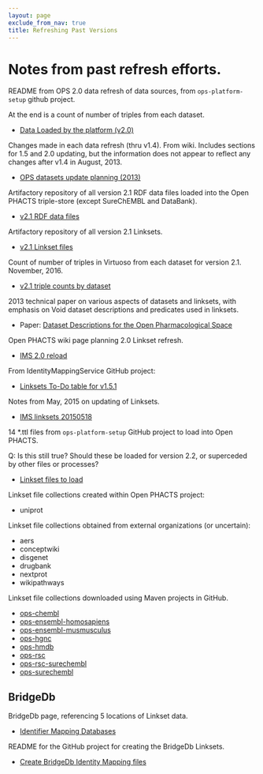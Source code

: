 ```yaml
---
layout: page
exclude_from_nav: true
title: Refreshing Past Versions
---
```


# Notes from past refresh efforts.

README from OPS 2.0 data refresh of data sources, from `ops-platform-setup` github project.

At the end is a count of number of triples from each dataset.

- [Data Loaded by the platform (v2.0)](
https://github.com/openphacts/ops-platform-setup/blob/2.0.0/data-sources/README.md)


Changes made in each data refresh (thru v1.4).  From wiki.  Includes sections for 1.5 and 2.0
updating, but the information does not appear to reflect any changes after v1.4 in August, 2013.

- [OPS datasets update planning (2013)](https://wiki.openphacts.org/index.php/OPS_datasets)


Artifactory repository of all version 2.1 RDF data files loaded into the Open PHACTS triple-store
(except SureChEMBL and DataBank).

- [v2.1 RDF data files](https://data.openphacts.org/free/2.1/rdf/)


Artifactory repository of all version 2.1 Linksets.

- [v2.1 Linkset files](https://data.openphacts.org/free/2.1/ims/)


Count of number of triples in Virtuoso from each dataset for version 2.1. November, 2016.

- [v2.1 triple counts by dataset](
https://wiki.openphacts.org/index.php/2.1_testing_aws#Graph_Comparison_between_beta_2.1_and_AWS)


2013 technical paper on various aspects of datasets and linksets, with emphasis on Void dataset
descriptions and predicates used in linksets.

- Paper: [Dataset Descriptions for the Open Pharmacological Space](
  http://www.openphacts.org/specs/2013/WD-datadesc-20130912/)


Open PHACTS wiki page planning 2.0 Linkset refresh.

- [IMS 2.0 reload](https://wiki.openphacts.org/index.php/IMS_2.0_reload)


From IdentityMappingService GitHub project:

- [Linksets To-Do table for v1.5.1](
https://github.com/openphacts/IdentityMappingService/blob/master/doc/ops-1.5.1/ims.csv)


Notes from May, 2015 on updating of Linksets.

- [IMS linksets 20150518](https://wiki.openphacts.org/index.php/IMS_linksets_20150518)


14 *.ttl files from `ops-platform-setup` GitHub project to load into Open PHACTS.

Q: Is this still true?  Should these be loaded for version 2.2, or superceded by other
files or processes?

- [Linkset files to load](
https://github.com/openphacts/ops-platform-setup/tree/2.0.0/linksets_dev)


Linkset file collections created within Open PHACTS project:

- uniprot


Linkset file collections obtained from external organizations (or uncertain):

- aers
- conceptwiki
- disgenet
- drugbank
- nextprot
- wikipathways


Linkset file collections downloaded using Maven projects in GitHub.

- [ops-chembl](https://github.com/openphacts/ops-chembl-linksets)
- [ops-ensembl-homosapiens](https://github.com/openphacts/ops-ensembl-linksets/tree/master/homosapiens)
- [ops-ensembl-musmusculus](https://github.com/openphacts/ops-ensembl-linksets/tree/master/musmusculus)
- [ops-hgnc](https://github.com/openphacts/ops-hgnc-linkset)
- [ops-hmdb](https://github.com/openphacts/ops-hmdb-linksets)
- [ops-rsc](https://github.com/openphacts/ops-rsc-linksets)
- [ops-rsc-surechembl](https://github.com/openphacts/ops-surechembl-linksets)
- [ops-surechembl](https://github.com/openphacts/ops-surechembl-linksets)


## BridgeDb

BridgeDb page, referencing 5 locations of Linkset data.

- [Identifier Mapping Databases](http://www.bridgedb.org/mapping-databases/)

README for the GitHub project for creating the BridgeDb Linksets.

- [Create BridgeDb Identity Mapping files](
  https://github.com/egonw/create-bridgedb-hmdb/blob/master/README.md)
